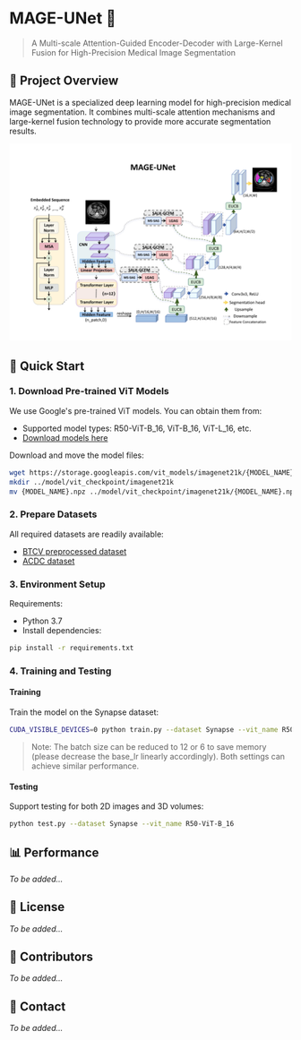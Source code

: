 # MAGE-UNet 🔬

> A Multi-scale Attention-Guided Encoder-Decoder with Large-Kernel Fusion for High-Precision Medical Image Segmentation

## 📝 Project Overview

MAGE-UNet is a specialized deep learning model for high-precision medical image segmentation. It combines multi-scale attention mechanisms and large-kernel fusion technology to provide more accurate segmentation results.

![MAGE-UNet Architecture](./MAGE-UNet.tiff)


## 🚀 Quick Start

### 1. Download Pre-trained ViT Models

We use Google's pre-trained ViT models. You can obtain them from:
- Supported model types: R50-ViT-B_16, ViT-B_16, ViT-L_16, etc.
- [Download models here](https://console.cloud.google.com/storage/vit_models/)

Download and move the model files:
```bash
wget https://storage.googleapis.com/vit_models/imagenet21k/{MODEL_NAME}.npz
mkdir ../model/vit_checkpoint/imagenet21k
mv {MODEL_NAME}.npz ../model/vit_checkpoint/imagenet21k/{MODEL_NAME}.npz
```

### 2. Prepare Datasets

All required datasets are readily available:
- [BTCV preprocessed dataset](https://drive.google.com/drive/folders/1ACJEoTp-uqfFJ73qS3eUObQh52nGuzCd?usp=sharing)
- [ACDC dataset](https://drive.google.com/drive/folders/1KQcrci7aKsYZi1hQoZ3T3QUtcy7b--n4?usp=drive_link)

### 3. Environment Setup

Requirements:
- Python 3.7
- Install dependencies:
```bash
pip install -r requirements.txt
```

### 4. Training and Testing

#### Training
Train the model on the Synapse dataset:
```bash
CUDA_VISIBLE_DEVICES=0 python train.py --dataset Synapse --vit_name R50-ViT-B_16
```
> Note: The batch size can be reduced to 12 or 6 to save memory (please decrease the base_lr linearly accordingly). Both settings can achieve similar performance.

#### Testing
Support testing for both 2D images and 3D volumes:
```bash
python test.py --dataset Synapse --vit_name R50-ViT-B_16
```

## 📊 Performance

*To be added...*

## 📜 License

*To be added...*

## 👥 Contributors

*To be added...*

## 📮 Contact

*To be added...*
